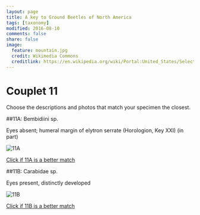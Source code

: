 ```yaml
---
layout: page
title: A key to Ground Beetles of North America
tags: [taxonomy]
modified: 2016-08-10
comments: false
share: false
image:
  feature: mountain.jpg
  credit: Wikimedia Commons
  creditlink: https://en.wikipedia.org/wiki/Portal:United_States/Selected_panorama#/media/File:Mount_Ellinor,_Mount_Washington_Panorama.jpg
---
```


# Couplet 11


Choose the descriptions and photos that match your specimen the closest. 

##11A: Bembidiini sp. 

Eyes absent; humeral margin of elytron serrate (Horologion, Key XXI) (in part)

![11A](//klevan.github.io/images/keyfigs/Key1_11_11A.png)

[Click if 11A is a better match](https://en.wikipedia.org/wiki/Bembidiini)


##11B: Carabidae sp. 

Eyes present, distinctly developed

![11B](//klevan.github.io/images/keyfigs/Key1_11_11B.png)

[Click if 11B is a better match](//klevan.github.io/dynamicTaxonomy/Key1_12)

